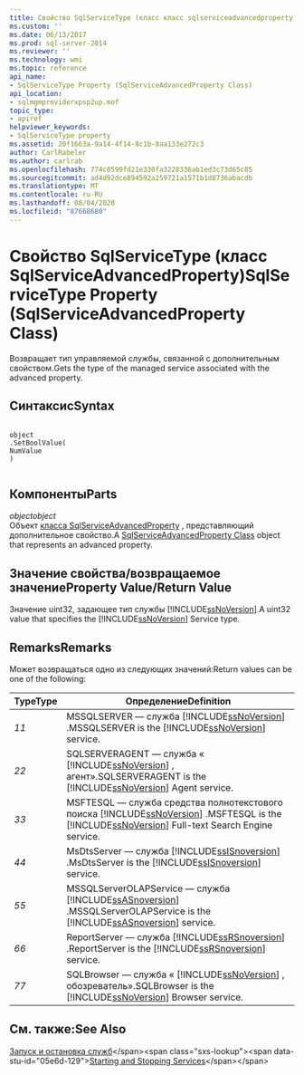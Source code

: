 ```yaml
---
title: Свойство SqlServiceType (класс класс sqlserviceadvancedproperty) | Документация Майкрософт
ms.custom: ''
ms.date: 06/13/2017
ms.prod: sql-server-2014
ms.reviewer: ''
ms.technology: wmi
ms.topic: reference
api_name:
- SqlServiceType Property (SqlServiceAdvancedProperty Class)
api_location:
- sqlmgmproviderxpsp2up.mof
topic_type:
- apiref
helpviewer_keywords:
- SqlServiceType property
ms.assetid: 20f1663a-9a14-4f14-8c1b-8aa133e272c3
author: CarlRabeler
ms.author: carlrab
ms.openlocfilehash: 774c8599fd21e330fa3228336ab1ed3c73d65c85
ms.sourcegitcommit: ad4d92dce894592a259721a1571b1d8736abacdb
ms.translationtype: MT
ms.contentlocale: ru-RU
ms.lasthandoff: 08/04/2020
ms.locfileid: "87668680"
---
```

# <a name="sqlservicetype-property-sqlserviceadvancedproperty-class"></a><span data-ttu-id="05e6d-102">Свойство SqlServiceType (класс SqlServiceAdvancedProperty)</span><span class="sxs-lookup"><span data-stu-id="05e6d-102">SqlServiceType Property (SqlServiceAdvancedProperty Class)</span></span>
  <span data-ttu-id="05e6d-103">Возвращает тип управляемой службы, связанной с дополнительным свойством.</span><span class="sxs-lookup"><span data-stu-id="05e6d-103">Gets the type of the managed service associated with the advanced property.</span></span>  
  
## <a name="syntax"></a><span data-ttu-id="05e6d-104">Синтаксис</span><span class="sxs-lookup"><span data-stu-id="05e6d-104">Syntax</span></span>  
  
```  
  
object  
.SetBoolValue(  
NumValue  
)  
  
```  
  
## <a name="parts"></a><span data-ttu-id="05e6d-105">Компоненты</span><span class="sxs-lookup"><span data-stu-id="05e6d-105">Parts</span></span>  
 <span data-ttu-id="05e6d-106">*object*</span><span class="sxs-lookup"><span data-stu-id="05e6d-106">*object*</span></span>  
 <span data-ttu-id="05e6d-107">Объект [класса SqlServiceAdvancedProperty](sqlserviceadvancedproperty-class.md) , представляющий дополнительное свойство.</span><span class="sxs-lookup"><span data-stu-id="05e6d-107">A [SqlServiceAdvancedProperty Class](sqlserviceadvancedproperty-class.md) object that represents an advanced property.</span></span>  
  
## <a name="property-valuereturn-value"></a><span data-ttu-id="05e6d-108">Значение свойства/возвращаемое значение</span><span class="sxs-lookup"><span data-stu-id="05e6d-108">Property Value/Return Value</span></span>  
 <span data-ttu-id="05e6d-109">Значение uint32, задающее тип службы [!INCLUDE[ssNoVersion](../../../includes/ssnoversion-md.md)].</span><span class="sxs-lookup"><span data-stu-id="05e6d-109">A uint32 value that specifies the [!INCLUDE[ssNoVersion](../../../includes/ssnoversion-md.md)] Service type.</span></span>  
  
## <a name="remarks"></a><span data-ttu-id="05e6d-110">Remarks</span><span class="sxs-lookup"><span data-stu-id="05e6d-110">Remarks</span></span>  
 <span data-ttu-id="05e6d-111">Может возвращаться одно из следующих значений:</span><span class="sxs-lookup"><span data-stu-id="05e6d-111">Return values can be one of the following:</span></span>  
  
|<span data-ttu-id="05e6d-112">Type</span><span class="sxs-lookup"><span data-stu-id="05e6d-112">Type</span></span>|<span data-ttu-id="05e6d-113">Определение</span><span class="sxs-lookup"><span data-stu-id="05e6d-113">Definition</span></span>|  
|----------|----------------|  
|<span data-ttu-id="05e6d-114">*1*</span><span class="sxs-lookup"><span data-stu-id="05e6d-114">*1*</span></span>|<span data-ttu-id="05e6d-115">MSSQLSERVER — служба [!INCLUDE[ssNoVersion](../../../includes/ssnoversion-md.md)] .</span><span class="sxs-lookup"><span data-stu-id="05e6d-115">MSSQLSERVER is the [!INCLUDE[ssNoVersion](../../../includes/ssnoversion-md.md)] service.</span></span>|  
|<span data-ttu-id="05e6d-116">*2*</span><span class="sxs-lookup"><span data-stu-id="05e6d-116">*2*</span></span>|<span data-ttu-id="05e6d-117">SQLSERVERAGENT — служба « [!INCLUDE[ssNoVersion](../../../includes/ssnoversion-md.md)] , агент».</span><span class="sxs-lookup"><span data-stu-id="05e6d-117">SQLSERVERAGENT is the [!INCLUDE[ssNoVersion](../../../includes/ssnoversion-md.md)] Agent service.</span></span>|  
|<span data-ttu-id="05e6d-118">*3*</span><span class="sxs-lookup"><span data-stu-id="05e6d-118">*3*</span></span>|<span data-ttu-id="05e6d-119">MSFTESQL — служба средства полнотекстового поиска [!INCLUDE[ssNoVersion](../../../includes/ssnoversion-md.md)] .</span><span class="sxs-lookup"><span data-stu-id="05e6d-119">MSFTESQL is the [!INCLUDE[ssNoVersion](../../../includes/ssnoversion-md.md)] Full-text Search Engine service.</span></span>|  
|<span data-ttu-id="05e6d-120">*4*</span><span class="sxs-lookup"><span data-stu-id="05e6d-120">*4*</span></span>|<span data-ttu-id="05e6d-121">MsDtsServer — служба [!INCLUDE[ssISnoversion](../../../includes/ssisnoversion-md.md)] .</span><span class="sxs-lookup"><span data-stu-id="05e6d-121">MsDtsServer is the [!INCLUDE[ssISnoversion](../../../includes/ssisnoversion-md.md)] service.</span></span>|  
|<span data-ttu-id="05e6d-122">*5*</span><span class="sxs-lookup"><span data-stu-id="05e6d-122">*5*</span></span>|<span data-ttu-id="05e6d-123">MSSQLServerOLAPService — служба [!INCLUDE[ssASnoversion](../../../includes/ssasnoversion-md.md)] .</span><span class="sxs-lookup"><span data-stu-id="05e6d-123">MSSQLServerOLAPService is the [!INCLUDE[ssASnoversion](../../../includes/ssasnoversion-md.md)] service.</span></span>|  
|<span data-ttu-id="05e6d-124">*6*</span><span class="sxs-lookup"><span data-stu-id="05e6d-124">*6*</span></span>|<span data-ttu-id="05e6d-125">ReportServer — служба [!INCLUDE[ssRSnoversion](../../../includes/ssrsnoversion-md.md)] .</span><span class="sxs-lookup"><span data-stu-id="05e6d-125">ReportServer is the [!INCLUDE[ssRSnoversion](../../../includes/ssrsnoversion-md.md)] service.</span></span>|  
|<span data-ttu-id="05e6d-126">*7*</span><span class="sxs-lookup"><span data-stu-id="05e6d-126">*7*</span></span>|<span data-ttu-id="05e6d-127">SQLBrowser — служба « [!INCLUDE[ssNoVersion](../../../includes/ssnoversion-md.md)] , обозреватель».</span><span class="sxs-lookup"><span data-stu-id="05e6d-127">SQLBrowser is the [!INCLUDE[ssNoVersion](../../../includes/ssnoversion-md.md)] Browser service.</span></span>|  
  
## <a name="see-also"></a><span data-ttu-id="05e6d-128">См. также:</span><span class="sxs-lookup"><span data-stu-id="05e6d-128">See Also</span></span>  
 <span data-ttu-id="05e6d-129">[Запуск и остановка служб](https://technet.microsoft.com/library/ms174886\(v=sql.105\).aspx)</span><span class="sxs-lookup"><span data-stu-id="05e6d-129">[Starting and Stopping Services](https://technet.microsoft.com/library/ms174886\(v=sql.105\).aspx)</span></span>  
  
  
